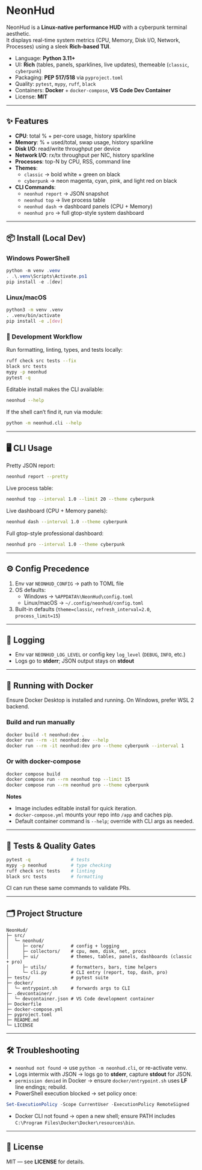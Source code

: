 # NeonHud

NeonHud is a **Linux-native performance HUD** with a cyberpunk terminal aesthetic.  
It displays real-time system metrics (CPU, Memory, Disk I/O, Network, Processes) using a sleek **Rich-based TUI**.

- Language: **Python 3.11+**
- UI: **Rich** (tables, panels, sparklines, live updates), themeable (`classic`, `cyberpunk`)
- Packaging: **PEP 517/518** via `pyproject.toml`
- Quality: `pytest`, `mypy`, `ruff`, `black`
- Containers: **Docker** + `docker-compose`, **VS Code Dev Container**
- License: **MIT**

---

## ✨ Features

- **CPU**: total % + per-core usage, history sparkline  
- **Memory**: % + used/total, swap usage, history sparkline  
- **Disk I/O**: read/write throughput per device  
- **Network I/O**: rx/tx throughput per NIC, history sparkline  
- **Processes**: top-N by CPU, RSS, command line  
- **Themes**:  
  - `classic` → bold white + green on black  
  - `cyberpunk` → neon magenta, cyan, pink, and light red on black  
- **CLI Commands**:  
  - `neonhud report` → JSON snapshot  
  - `neonhud top` → live process table  
  - `neonhud dash` → dashboard panels (CPU + Memory)  
  - `neonhud pro` → full gtop-style system dashboard  

---

## 📦 Install (Local Dev)

### Windows PowerShell

~~~powershell
python -m venv .venv
. .\.venv\Scripts\Activate.ps1
pip install -e .[dev]
~~~

### Linux/macOS

~~~bash
python3 -m venv .venv
. .venv/bin/activate
pip install -e .[dev]
~~~

### 🔧 Development Workflow

Run formatting, linting, types, and tests locally:

~~~bash
ruff check src tests --fix
black src tests
mypy -p neonhud
pytest -q
~~~

Editable install makes the CLI available:

~~~bash
neonhud --help
~~~

If the shell can’t find it, run via module:

~~~bash
python -m neonhud.cli --help
~~~

---

## 🖥️ CLI Usage

Pretty JSON report:

~~~bash
neonhud report --pretty
~~~

Live process table:

~~~bash
neonhud top --interval 1.0 --limit 20 --theme cyberpunk
~~~

Live dashboard (CPU + Memory panels):

~~~bash
neonhud dash --interval 1.0 --theme cyberpunk
~~~

Full gtop-style professional dashboard:

~~~bash
neonhud pro --interval 1.0 --theme cyberpunk
~~~

---

## ⚙️ Config Precedence

1) Env var `NEONHUD_CONFIG` → path to TOML file  
2) OS defaults:  
   - Windows → `%APPDATA%\NeonHud\config.toml`  
   - Linux/macOS → `~/.config/neonhud/config.toml`  
3) Built-in defaults (`theme=classic`, `refresh_interval=2.0`, `process_limit=15`)

---

## 📝 Logging

- Env var `NEONHUD_LOG_LEVEL` or config key `log_level` (`DEBUG`, `INFO`, etc.)  
- Logs go to **stderr**; JSON output stays on **stdout**

---

## 🐳 Running with Docker

Ensure Docker Desktop is installed and running. On Windows, prefer WSL 2 backend.

### Build and run manually

~~~bash
docker build -t neonhud:dev .
docker run --rm -it neonhud:dev --help
docker run --rm -it neonhud:dev pro --theme cyberpunk --interval 1
~~~

### Or with docker-compose

~~~bash
docker compose build
docker compose run --rm neonhud top --limit 15
docker compose run --rm neonhud pro --theme cyberpunk
~~~

**Notes**  
- Image includes editable install for quick iteration.  
- `docker-compose.yml` mounts your repo into `/app` and caches pip.  
- Default container command is `--help`; override with CLI args as needed.

---

## 🧪 Tests & Quality Gates

~~~bash
pytest -q               # tests
mypy -p neonhud         # type checking
ruff check src tests    # linting
black src tests         # formatting
~~~

CI can run these same commands to validate PRs.

---

## 🗂️ Project Structure

~~~text
NeonHud/
├─ src/
│  └─ neonhud/
│     ├─ core/          # config + logging
│     ├─ collectors/    # cpu, mem, disk, net, procs
│     ├─ ui/            # themes, tables, panels, dashboards (classic + pro)
│     ├─ utils/         # formatters, bars, time helpers
│     └─ cli.py         # CLI entry (report, top, dash, pro)
├─ tests/               # pytest suite
├─ docker/
│  └─ entrypoint.sh     # forwards args to CLI
├─ .devcontainer/
│  └─ devcontainer.json # VS Code development container
├─ Dockerfile
├─ docker-compose.yml
├─ pyproject.toml
├─ README.md
└─ LICENSE
~~~

---

## 🛠️ Troubleshooting

- `neonhud not found` → use `python -m neonhud.cli`, or re-activate venv.  
- Logs intermix with JSON → logs go to **stderr**, capture **stdout** for JSON.  
- `permission denied` in Docker → ensure `docker/entrypoint.sh` uses **LF** line endings; rebuild.  
- PowerShell execution blocked → set policy once:

~~~powershell
Set-ExecutionPolicy -Scope CurrentUser -ExecutionPolicy RemoteSigned
~~~

- Docker CLI not found → open a new shell; ensure PATH includes  
  `C:\Program Files\Docker\Docker\resources\bin`.

---

## 📜 License

MIT — see **LICENSE** for details.
